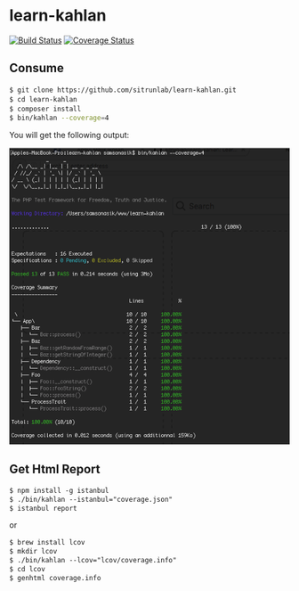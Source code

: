 # learn-kahlan

[![Build Status](https://travis-ci.org/sitrunlab/learn-kahlan.svg)](https://travis-ci.org/sitrunlab/learn-kahlan)
[![Coverage Status](https://coveralls.io/repos/github/sitrunlab/learn-kahlan/badge.svg?branch=master)](https://coveralls.io/github/sitrunlab/learn-kahlan?branch=master)

Consume
-------

```bash
$ git clone https://github.com/sitrunlab/learn-kahlan.git
$ cd learn-kahlan
$ composer install
$ bin/kahlan --coverage=4
```

You will get the following output:

![run kahlan](asset/run-kahlan-command.png)

Get Html Report
---------------
```
$ npm install -g istanbul
$ ./bin/kahlan --istanbul="coverage.json"
$ istanbul report
```

or

```
$ brew install lcov
$ mkdir lcov
$ ./bin/kahlan --lcov="lcov/coverage.info"
$ cd lcov
$ genhtml coverage.info
```
